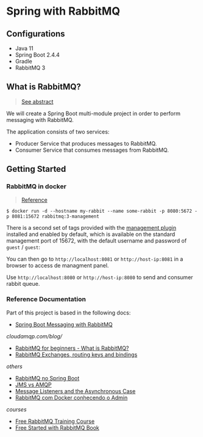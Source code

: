 # Spring with RabbitMQ

## Configurations

- Java 11
- Spring Boot 2.4.4
- Gradle
- RabbitMQ 3

## What is RabbitMQ?

> [See abstract](doc/rabbitmq-abstract.md)

We will create a Spring Boot multi-module project in order to perform messaging with RabbitMQ.

The application consists of two services:

- Producer Service that produces messages to RabbitMQ.
- Consumer Service that consumes messages from RabbitMQ.

## Getting Started

### RabbitMQ in docker 

> [Reference](https://hub.docker.com/_/rabbitmq)

``` 
$ docker run -d --hostname my-rabbit --name some-rabbit -p 8080:5672 -p 8081:15672 rabbitmq:3-management
```
There is a second set of tags provided with the [management plugin](https://www.rabbitmq.com/management.html) installed and enabled by default, 
which is available on the standard management port of 15672, with the default username and password of `guest` / `guest`:

You can then go to `http://localhost:8081` or `http://host-ip:8081` in a browser to access de managment panel.

Use `http://localhost:8080` or `http://host-ip:8080` to send and consumer rabbit queue.

### Reference Documentation

Part of this project is based in the following docs:

- [Spring Boot Messaging with RabbitMQ](https://springframework.guru/spring-boot-messaging-with-rabbitmq/)

*cloudamqp.com/blog/*
- [RabbitMQ for beginners - What is RabbitMQ?](https://www.cloudamqp.com/blog/part1-rabbitmq-for-beginners-what-is-rabbitmq.html)
- [RabbitMQ Exchanges, routing keys and bindings](https://www.cloudamqp.com/blog/part4-rabbitmq-for-beginners-exchanges-routing-keys-bindings.html)

*others*
- [RabbitMQ no Spring Boot](https://emmanuelneri.com.br/2018/03/07/rabbitmq-no-spring-boot/)
- [JMS vs AMQP](https://www.linkedin.com/pulse/jms-vs-amqp-eran-shaham/)
- [Message Listeners and the Asynchronous Case](https://docs.spring.io/spring-amqp/reference/html/#async-listeners)
- [RabbitMQ com Docker conhecendo o Admin](https://medium.com/xp-inc/rabbitmq-com-docker-conhecendo-o-admin-cc81f3f6ac3b)

*courses*
- [Free RabbitMQ Training Course](https://training.cloudamqp.com/course/1)
- <a href="Getting_Started_with_RabbitMQ_and_CloudAMQP.pdf" target="_blank">Free Started with RabbitMQ Book</a>